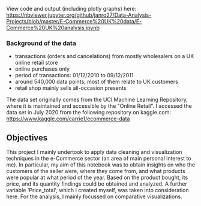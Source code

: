View code and output (including plotly graphs) here: https://nbviewer.jupyter.org/github/janro27/Data-Analysis-Projects/blob/master/E-Commerce%20UK%20data/E-Commerce%20UK%20analysis.ipynb


### Background of the data

- transactions (orders and cancelations) from mostly wholesalers on a UK online retail store
- online purchases only
- period of transactions: 01/12/2010 to 09/12/2011
- around 540,000 data points, most of them relate to UK customers
- retail shop mainly sells all-occasion presents

The data set originally comes from the UCI Machine Learning Repository, where it is maintained and accessible by the "Online Retail". I accessed the data set in July 2020 from the following repository on kaggle.com: https://www.kaggle.com/carrie1/ecommerce-data


## Objectives

This project I mainly undertook to apply data cleaning and visualization techniques in the e-Commerce sector (an area of main personal interest to me). In particular, my aim of this notebook was to obtain insights on who the customers of the seller were, where they come from, and what products were popular at what period of the year.
Based on the product bought, its price, and its quantity findings could be obtained and analyzed. A further variable 'Price_total', which I created myself, was taken into consideration here. For the analysis, I mainly focussed on comparative visualizations. 
